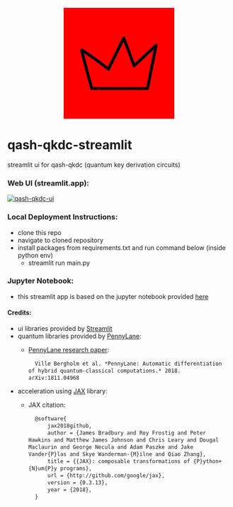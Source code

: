 <p align='center'><img src="img/ui-streamlit-red.png" width="250"></p>

# qash-qkdc-streamlit
streamlit ui for qash-qkdc (quantum key derivation circuits)

### Web UI (streamlit.app): 
[![qash-qkdc-ui](https://static.streamlit.io/badges/streamlit_badge_black_white.svg)](https://qkdc-ui.streamlit.app/)
  
### Local Deployment Instructions:
- clone this repo
- navigate to cloned repository
- install packages from requirements.txt and run command below (inside python env)
  - streamlit run main.py

### Jupyter Notebook:
- this streamlit app is based on the jupyter notebook provided [here](https://github.com/TimeMelt/qash-qkdc)
 
#### Credits:
- ui libraries provided by [Streamlit](https://github.com/streamlit/streamlit)
- quantum libraries provided by [PennyLane](https://github.com/PennyLaneAI/pennylane): 
    - [PennyLane research paper](https://arxiv.org/abs/1811.04968): 
        
            Ville Bergholm et al. *PennyLane: Automatic differentiation of hybrid quantum-classical computations.* 2018. arXiv:1811.04968
- acceleration using [JAX]("https://github.com/google/jax") library: 
    - JAX citation:

            @software{
                jax2018github,
                author = {James Bradbury and Roy Frostig and Peter Hawkins and Matthew James Johnson and Chris Leary and Dougal Maclaurin and George Necula and Adam Paszke and Jake Vander{P}las and Skye Wanderman-{M}ilne and Qiao Zhang},
                title = {{JAX}: composable transformations of {P}ython+{N}um{P}y programs},
                url = {http://github.com/google/jax},
                version = {0.3.13},
                year = {2018},
            }
